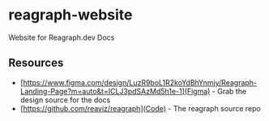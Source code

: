 # reagraph-website

Website for Reagraph.dev Docs

## Resources
- [https://www.figma.com/design/LuzR9boL1R2koYdBhYnmjy/Reagraph-Landing-Page?m=auto&t=ICLJ3pdSAzMd5h1e-1](Figma) - Grab the design source for the docs
- [https://github.com/reaviz/reagraph](Code) - The reagraph source repo
